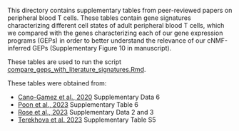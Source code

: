 This directory contains supplementary tables from peer-reviewed papers on peripheral blood T cells. These tables contain gene signatures characterizing different cell states of adult peripheral blood T cells, which we compared with the genes characterizing each of our gene expression programs (GEPs) in order to better understand the relevance of our cNMF-inferred GEPs (Supplementary Figure 10 in manuscript).

These tables are used to run the script [compare_geps_with_literature_signatures.Rmd](../..//scripts/cNMF/compare_geps_with_literature_signatures.Rmd).

These tables were obtained from:

- [Cano-Gamez et al., 2020](https://www.nature.com/articles/s41467-020-15543-y) Supplementary Data 6
- [Poon et al., 2023](https://www.nature.com/articles/s41590-022-01395-9) Supplementary Table 6
- [Rose et al., 2023](https://www.nature.com/articles/s42003-023-04747-9) Supplementary Data 2 and 3
- [Terekhova et al. 2023](https://www.sciencedirect.com/science/article/pii/S1074761323004533) Supplementary Table S5
